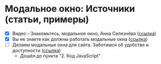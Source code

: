 # Модальное окно: Источники (статьи, примеры)
- [x] Видео - Знакомьтесь, модальное окно, Анна Селезнёва ([ссылка](https://youtu.be/s6PI8pKQxgo))
- [x] Вы не знаете как должны работать модальные окна ([ссылка](https://habr.com/ru/post/521422/))
- [ ] Делаем модальные окна для сайта. Заботимся об удобстве и доступности ([ссылка](https://habr.com/ru/post/519662/))
  - Дошёл до пункта "2. Код JavaScript"